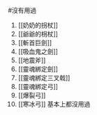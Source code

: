 #沒有用過 
1. [[奶奶的拐杖]]
2. [[爺爺的枴杖]]
3. [[斬首巨劍]]
4. [[吸血鬼之劍]]
5. [[地震斧]]
6. [[靈魂綁定劍]]
7. [[靈魂綁定三叉戟]]
8. [[靈魂綁定弓]]
9. [[爆裂弓]]
10. [[寒冰弓]]
基本上都沒用過